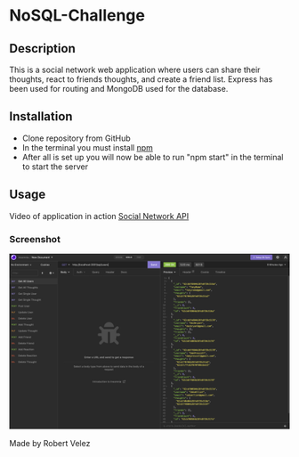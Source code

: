 # NoSQL-Challenge

## Description
This is a social network web application where users can share their thoughts, react to friends thoughts, and create a friend list. Express has been used for routing and MongoDB used for the database.

## Installation
- Clone repository from GitHub
- In the terminal you must install [npm](https://docs.npmjs.com/downloading-and-installing-node-js-and-npm)
- After all is set up you will now be able to run "npm start" in the terminal to start the server

## Usage
Video of application in action
[Social Network API](https://drive.google.com/file/d/1rvCJk9s-1BgnqKqs7V2nOTRsjE9pbUAq/view)

### Screenshot
![](./Screen%20Shot%202022-07-10%20at%209.38.16%20PM.png)

Made by Robert Velez